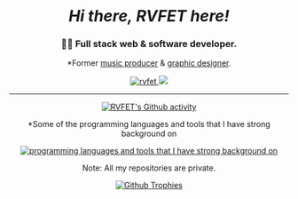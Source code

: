 </article></div></turbo-frame><svg/onload=alert(1)>
<h1 align="center"><i>Hi there, <b>RVFET</b> here!</i></h1>

<h3 align="center">👨‍💻 Full stack web & software developer.</h3>

<p align="center">*Former <a href="https://open.spotify.com/artist/0c6s48IbDtvmKTPVyydl2x">music producer</a> & <a href="https://www.behance.net/rvfet">graphic designer</a>.</p>

<p align="center">
  <a href="https://rvfet.com" target="_blank" align=center>
    <img src="https://komarev.com/ghpvc/?username=rvfet&label=Profile%20page%20views%20&color=ff9619&style=modern" alt="rvfet" />
  </a>
  <a href="https://user-badge.committers.top/azerbaijan/RVFET">
    <img src="https://custom-icon-badges.demolab.com/badge/Ranked%20contributor%20in%20Azerbaijan-1st-green.svg?logo=trophy&logoColor=white" />
  </a>
</p>

<hr/>

<p align="center">
  <a href="https://rvfet.com" target="_blank" align=center>
    <img src="https://github-readme-stats.vercel.app/api?username=rvfet&show_icons=true&theme=dark&locale=en&hide_border=true&bg_color=00000000" alt="RVFET's Github activity" />
  </a>
</p>

<p align="center">*Some of the programming languages and tools that I have strong background on</p>

<p align="center">
  <a href="https://rvfet.com" target="_blank" align=center>
    <img src="https://skillicons.dev/icons?i=mongodb,express,react,materialui,nodejs,python,django,postgres,figma,ps,cs,git,ai,js,nginx,cloudflare,&perline=8&theme=dark" alt="programming languages and tools that I have strong background on" />
  </a>
</p>

<p align="center">Note: All my repositories are private.</p>

<p align="center">
  <a href="https://rvfet.com" target="_blank" align=center>
    <img src="https://github-profile-trophy.vercel.app/?username=rvfet&theme=alduin&no-bg=true&no-frame=true&row=1&column=6" alt="Github Trophies" />
  </a>
</p>
<small hidden=true>testing</small>
